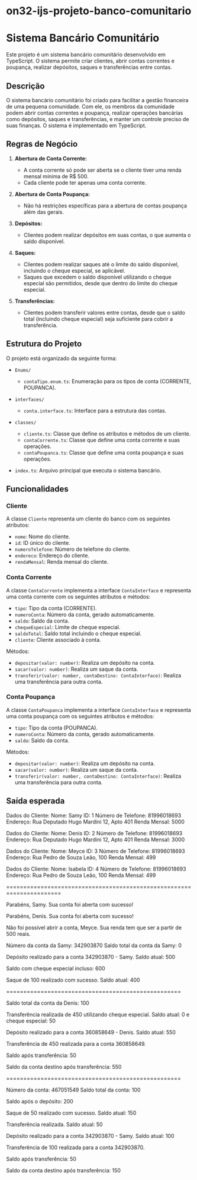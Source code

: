 # on32-ijs-projeto-banco-comunitario

# Sistema Bancário Comunitário

Este projeto é um sistema bancário comunitário desenvolvido em TypeScript. O sistema permite criar clientes, abrir contas correntes e poupança, realizar depósitos, saques e transferências entre contas.

## Descrição

O sistema bancário comunitário foi criado para facilitar a gestão financeira de uma pequena comunidade. Com ele, os membros da comunidade podem abrir contas correntes e poupança, realizar operações bancárias como depósitos, saques e transferências, e manter um controle preciso de suas finanças. O sistema é implementado em TypeScript.

## Regras de Negócio

1. **Abertura de Conta Corrente:**
   - A conta corrente só pode ser aberta se o cliente tiver uma renda mensal mínima de R$ 500.
   - Cada cliente pode ter apenas uma conta corrente.

2. **Abertura de Conta Poupança:**
   - Não há restrições específicas para a abertura de contas poupança além das gerais.

3. **Depósitos:**
   - Clientes podem realizar depósitos em suas contas, o que aumenta o saldo disponível.

4. **Saques:**
   - Clientes podem realizar saques até o limite do saldo disponível, incluindo o cheque especial, se aplicável.
   - Saques que excedem o saldo disponível utilizando o cheque especial são permitidos, desde que dentro do limite do cheque especial.

5. **Transferências:**
   - Clientes podem transferir valores entre contas, desde que o saldo total (incluindo cheque especial) seja suficiente para cobrir a transferência.

## Estrutura do Projeto

O projeto está organizado da seguinte forma:

- `Enums/`
  - `contaTipo.enum.ts`: Enumeração para os tipos de conta (CORRENTE, POUPANCA).

- `interfaces/`
  - `conta.interface.ts`: Interface para a estrutura das contas.

- `classes/`
  - `cliente.ts`: Classe que define os atributos e métodos de um cliente.
  - `contaCorrente.ts`: Classe que define uma conta corrente e suas operações.
  - `contaPoupanca.ts`: Classe que define uma conta poupança e suas operações.

- `index.ts`: Arquivo principal que executa o sistema bancário.

## Funcionalidades

### Cliente

A classe `Cliente` representa um cliente do banco com os seguintes atributos:

- `nome`: Nome do cliente.
- `id`: ID único do cliente.
- `numeroTelefone`: Número de telefone do cliente.
- `endereco`: Endereço do cliente.
- `rendaMensal`: Renda mensal do cliente.

### Conta Corrente

A classe `ContaCorrente` implementa a interface `ContaInterface` e representa uma conta corrente com os seguintes atributos e métodos:

- `tipo`: Tipo da conta (CORRENTE).
- `numeroConta`: Número da conta, gerado automaticamente.
- `saldo`: Saldo da conta.
- `chequeEspecial`: Limite de cheque especial.
- `saldoTotal`: Saldo total incluindo o cheque especial.
- `cliente`: Cliente associado à conta.

Métodos:

- `depositar(valor: number)`: Realiza um depósito na conta.
- `sacar(valor: number)`: Realiza um saque da conta.
- `transferir(valor: number, contaDestino: ContaInterface)`: Realiza uma transferência para outra conta.

### Conta Poupança

A classe `ContaPoupanca` implementa a interface `ContaInterface` e representa uma conta poupança com os seguintes atributos e métodos:

- `tipo`: Tipo da conta (POUPANCA).
- `numeroConta`: Número da conta, gerado automaticamente.
- `saldo`: Saldo da conta.

Métodos:

- `depositar(valor: number)`: Realiza um depósito na conta.
- `sacar(valor: number)`: Realiza um saque da conta.
- `transferir(valor: number, contaDestino: ContaInterface)`: Realiza uma transferência para outra conta.

## Saída esperada

Dados do Cliente:
Nome: Samy
ID: 1
Número de Telefone: 81996018693
Endereço: Rua Deputado Hugo Mardini 12, Apto 401
Renda Mensal: 5000


Dados do Cliente:
Nome: Denis
ID: 2
Número de Telefone: 81996018693
Endereço: Rua Deputado Hugo Mardini 12, Apto 401 
Renda Mensal: 3000


Dados do Cliente:
Nome: Meyce
ID: 3
Número de Telefone: 81996018693
Endereço: Rua Pedro de Souza Leão, 100
Renda Mensal: 499


Dados do Cliente:
Nome: Isabela
ID: 4
Número de Telefone: 81996018693
Endereço: Rua Pedro de Souza Leão, 100
Renda Mensal: 499

======================================================================

Parabéns, Samy. Sua conta foi aberta com sucesso!

Parabéns, Denis. Sua conta foi aberta com sucesso!

Não foi possível abrir a conta, Meyce. Sua renda tem que ser a partir de 500 reais.

Número da conta da Samy: 342903870
Saldo total da conta da Samy: 0

Depósito realizado para a conta 342903870 - Samy.
Saldo atual: 500

Saldo com cheque especial incluso: 600

Saque de 100 realizado com sucesso.
Saldo atual: 400


 ===================================================

Saldo total da conta da Denis: 100 

Transferência realizada de 450 utilizando cheque especial.
Saldo atual: 0 e cheque especial: 50

Depósito realizado para a conta 360858649 - Denis.
Saldo atual: 550

Transferência de 450 realizada para a conta 360858649.

Saldo após transferência: 50

Saldo da conta destino após transferência: 550


 ===================================================

Número da conta: 467051549
Saldo total da conta: 100

Saldo após o depósito: 200

Saque de 50 realizado com sucesso.
Saldo atual: 150


Transferência realizada. Saldo atual: 50

Depósito realizado para a conta 342903870 - Samy.
Saldo atual: 100

Transferência de 100 realizada para a conta 342903870.

Saldo após transferência: 50

Saldo da conta destino após transferência: 150